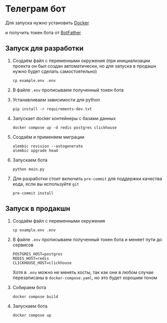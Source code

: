 # Телеграм бот

Для запуска нужно установить [Docker](https://www.docker.com/)

и получить токен бота от [BotFather](https://core.telegram.org/bots/tutorial#obtain-your-bot-token)

## Запуск для разработки

1. Создаём файл с переменными окружения
   (при инициализации проекта он был создан автоматически,
   но для запуска в продашн нужно будет сделать самостоятельно)
   ```shell
   cp example.env .env
   ```

2. В файле `.env` прописываем полученный токен бота

3. Устанавливаем зависимости для python
   ```shell
   pip install -r requirements-dev.txt
   ```

4. Запускает docker контейнеры с базами данных

   ```shell
   docker compose up -d redis postgres clickhouse
   ```

5. Создаём и применяем миграции
   ```shell
   alembic revision --autogenerate
   alembic upgrade head
   ```

6. Запускаем бота
   ```shell
   python main.py
   ```

7. Для разработки стоит включить `pre-commit` для поддержки качества кода, если вы используйте `git`
   ```shell
   pre-commit install
   ```

## Запуск в продакшн

1. Создаём файл с переменными окружения
   ```shell
   cp example.env .env
   ```

2. В файле `.env` прописываем полученный токен бота и меняет пути до сервисов

   ```dotenv
   POSTGRES_HOST=postgres
   REDIS_HOST=redis
   CLICKHOUSE_HOST=clickhouse
   ```

   Хотя в `.env` можно не менять хосты,
   так как они в любом случае перезаписаны в `docker-compose.yaml`,
   но это будет хорошим тоном

3. Собираем бота
   ```shell
   docker compose build
   ```

4. Запускаем бота

   ```shell
   docker compose up
   ```
